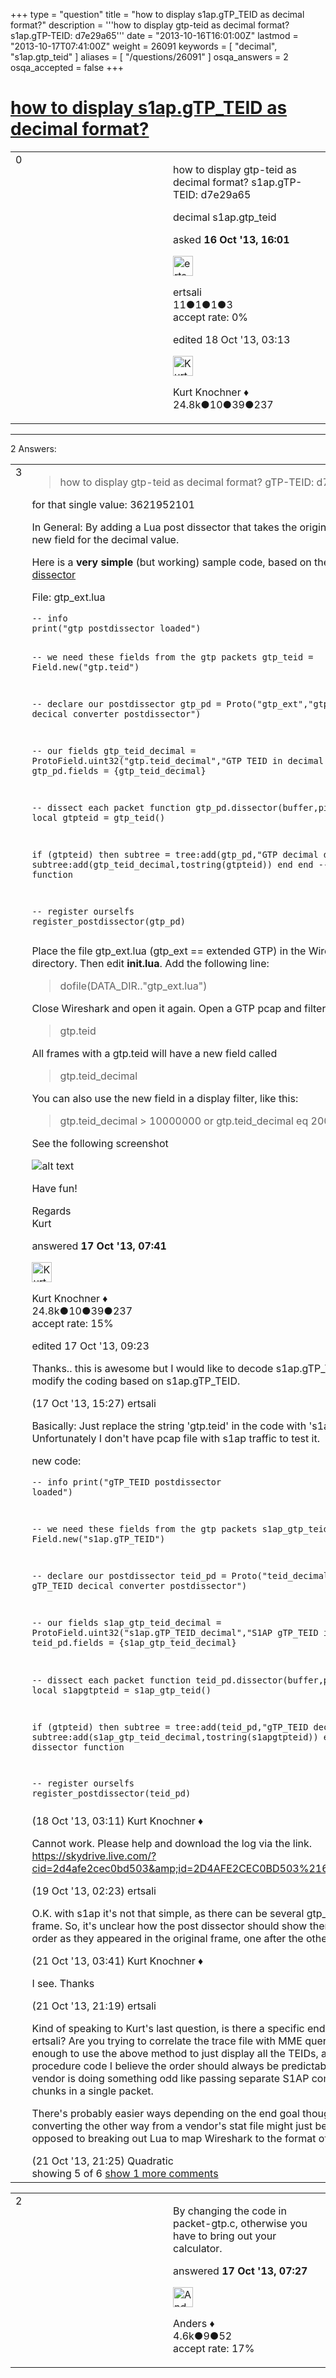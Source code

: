 +++
type = "question"
title = "how to display s1ap.gTP_TEID as decimal format?"
description = '''how to display gtp-teid as decimal format? s1ap.gTP-TEID: d7e29a65'''
date = "2013-10-16T16:01:00Z"
lastmod = "2013-10-17T07:41:00Z"
weight = 26091
keywords = [ "decimal", "s1ap.gtp_teid" ]
aliases = [ "/questions/26091" ]
osqa_answers = 2
osqa_accepted = false
+++

<div class="headNormal">

# [how to display s1ap.gTP\_TEID as decimal format?](/questions/26091/how-to-display-s1apgtp_teid-as-decimal-format)

</div>

<div id="main-body">

<div id="askform">

<table id="question-table" style="width:100%;"><colgroup><col style="width: 50%" /><col style="width: 50%" /></colgroup><tbody><tr class="odd"><td style="width: 30px; vertical-align: top"><div class="vote-buttons"><div id="post-26091-score" class="post-score" title="current number of votes">0</div><div id="favorite-count" class="favorite-count"></div></div></td><td><div id="item-right"><div class="question-body"><p>how to display gtp-teid as decimal format? s1ap.gTP-TEID: d7e29a65</p></div><div id="question-tags" class="tags-container tags">decimal s1ap.gtp_teid</div><div id="question-controls" class="post-controls"></div><div class="post-update-info-container"><div class="post-update-info post-update-info-user"><p>asked <strong>16 Oct '13, 16:01</strong></p><img src="https://secure.gravatar.com/avatar/c3313abf7bef27ecc8a7f656c5fe22da?s=32&amp;d=identicon&amp;r=g" class="gravatar" width="32" height="32" alt="ertsali&#39;s gravatar image" /><p>ertsali<br />
<span class="score" title="11 reputation points">11</span><span title="1 badges"><span class="badge1">●</span><span class="badgecount">1</span></span><span title="1 badges"><span class="silver">●</span><span class="badgecount">1</span></span><span title="3 badges"><span class="bronze">●</span><span class="badgecount">3</span></span><br />
<span class="accept_rate" title="Rate of the user&#39;s accepted answers">accept rate:</span> <span title="ertsali has no accepted answers">0%</span></p></div><div class="post-update-info post-update-info-edited"><p>edited 18 Oct '13, 03:13</p><img src="https://secure.gravatar.com/avatar/23b7bf5b13bc2c98b2e8aa9869ca5d75?s=32&amp;d=identicon&amp;r=g" class="gravatar" width="32" height="32" alt="Kurt%20Knochner&#39;s gravatar image" /><p>Kurt Knochner ♦<br />
<span class="score" title="24767 reputation points"><span>24.8k</span></span><span title="10 badges"><span class="badge1">●</span><span class="badgecount">10</span></span><span title="39 badges"><span class="silver">●</span><span class="badgecount">39</span></span><span title="237 badges"><span class="bronze">●</span><span class="badgecount">237</span></span></p></div></div><div id="comments-container-26091" class="comments-container"></div><div id="comment-tools-26091" class="comment-tools"></div><div class="clear"></div><div id="comment-26091-form-container" class="comment-form-container"></div><div class="clear"></div></div></td></tr></tbody></table>

------------------------------------------------------------------------

<div class="tabBar">

<span id="sort-top"></span>

<div class="headQuestions">

2 Answers:

</div>

</div>

<span id="26133"></span>

<div id="answer-container-26133" class="answer">

<table style="width:100%;"><colgroup><col style="width: 50%" /><col style="width: 50%" /></colgroup><tbody><tr class="odd"><td style="width: 30px; vertical-align: top"><div class="vote-buttons"><div id="post-26133-score" class="post-score" title="current number of votes">3</div></div></td><td><div class="item-right"><div class="answer-body"><blockquote><p>how to display gtp-teid as decimal format? gTP-TEID: d7e29a65</p></blockquote><p>for that single value: 3621952101</p><p>In General: By adding a Lua post dissector that takes the original value and adds a new field for the decimal value.</p><p>Here is a <strong>very simple</strong> (but working) sample code, based on the <a href="http://diablohorn.wordpress.com/2010/12/05/dnscat-traffic-post-dissector/">DnsCat Lua post dissector</a></p><p>File: gtp_ext.lua</p><pre><code>-- info
print(&quot;gtp postdissector loaded&quot;)

-- we need these fields from the gtp packets
gtp_teid = Field.new(&quot;gtp.teid&quot;)

-- declare our postdissector
gtp_pd = Proto(&quot;gtp_ext&quot;,&quot;gtp TEID decical converter postdissector&quot;)

-- our fields
gtp_teid_decimal = ProtoField.uint32(&quot;gtp.teid_decimal&quot;,&quot;GTP TEID in decimal format&quot;)
gtp_pd.fields = {gtp_teid_decimal}

-- dissect each packet
function gtp_pd.dissector(buffer,pinfo,tree)
 local gtpteid  = gtp_teid()

 if (gtpteid) then
    subtree = tree:add(gtp_pd,&quot;GTP decimal data&quot;)
    subtree:add(gtp_teid_decimal,tostring(gtpteid))
 end
end -- end dissector function

-- register ourselfs
register_postdissector(gtp_pd)</code></pre><p>Place the file gtp_ext.lua (gtp_ext == extended GTP) in the Wireshark installation directory. Then edit <strong>init.lua</strong>. Add the following line:</p><blockquote><p>dofile(DATA_DIR.."gtp_ext.lua")</p></blockquote><p>Close Wireshark and open it again. Open a GTP pcap and filter for</p><blockquote><p>gtp.teid</p></blockquote><p>All frames with a gtp.teid will have a new field called</p><blockquote><p>gtp.teid_decimal</p></blockquote><p>You can also use the new field in a display filter, like this:</p><blockquote><p>gtp.teid_decimal &gt; 10000000 or gtp.teid_decimal eq 200000</p></blockquote><p>See the following screenshot</p><p><img src="https://osqa-ask.wireshark.org/upfiles/gtp_ext_screenshot_1.png" alt="alt text" /></p><p>Have fun!</p><p>Regards<br />
Kurt</p></div><div class="answer-controls post-controls"></div><div class="post-update-info-container"><div class="post-update-info post-update-info-user"><p>answered <strong>17 Oct '13, 07:41</strong></p><img src="https://secure.gravatar.com/avatar/23b7bf5b13bc2c98b2e8aa9869ca5d75?s=32&amp;d=identicon&amp;r=g" class="gravatar" width="32" height="32" alt="Kurt%20Knochner&#39;s gravatar image" /><p>Kurt Knochner ♦<br />
<span class="score" title="24767 reputation points"><span>24.8k</span></span><span title="10 badges"><span class="badge1">●</span><span class="badgecount">10</span></span><span title="39 badges"><span class="silver">●</span><span class="badgecount">39</span></span><span title="237 badges"><span class="bronze">●</span><span class="badgecount">237</span></span><br />
<span class="accept_rate" title="Rate of the user&#39;s accepted answers">accept rate:</span> <span title="Kurt Knochner has 344 accepted answers">15%</span> </br></p></img></div><div class="post-update-info post-update-info-edited"><p>edited 17 Oct '13, 09:23</p></div></div><div id="comments-container-26133" class="comments-container"><span id="26149"></span><div id="comment-26149" class="comment"><div id="post-26149-score" class="comment-score"></div><div class="comment-text"><p>Thanks.. this is awesome but I would like to decode s1ap.gTP_TEID. Please help to modify the coding based on s1ap.gTP_TEID.</p></div><div id="comment-26149-info" class="comment-info"><span class="comment-age">(17 Oct '13, 15:27)</span> ertsali</div></div><span id="26160"></span><div id="comment-26160" class="comment"><div id="post-26160-score" class="comment-score"></div><div class="comment-text"><p>Basically: Just replace the string 'gtp.teid' in the code with 's1ap.gTP_TEID'. Unfortunately I don't have pcap file with s1ap traffic to test it.</p><p>new code:</p><pre><code>-- info
print(&quot;gTP_TEID postdissector loaded&quot;)

-- we need these fields from the gtp packets
s1ap_gtp_teid = Field.new(&quot;s1ap.gTP_TEID&quot;)

-- declare our postdissector
teid_pd = Proto(&quot;teid_decimal&quot;,&quot;s1ap gTP_TEID decical converter postdissector&quot;)

-- our fields
s1ap_gtp_teid_decimal = ProtoField.uint32(&quot;s1ap.gTP_TEID_decimal&quot;,&quot;S1AP gTP_TEID in decimal&quot;)
teid_pd.fields = {s1ap_gtp_teid_decimal}

-- dissect each packet
function teid_pd.dissector(buffer,pinfo,tree)
 local s1apgtpteid  = s1ap_gtp_teid()

 if (gtpteid) then
    subtree = tree:add(teid_pd,&quot;gTP_TEID decimal data&quot;)
    subtree:add(s1ap_gtp_teid_decimal,tostring(s1apgtpteid))
 end
end -- end dissector function

-- register ourselfs
register_postdissector(teid_pd)</code></pre></div><div id="comment-26160-info" class="comment-info"><span class="comment-age">(18 Oct '13, 03:11)</span> Kurt Knochner ♦</div></div><span id="26208"></span><div id="comment-26208" class="comment"><div id="post-26208-score" class="comment-score"></div><div class="comment-text"><p>Cannot work. Please help and download the log via the link. <a href="https://skydrive.live.com/?cid=2d4afe2cec0bd503&amp;id=2D4AFE2CEC0BD503%21666&amp;action=Share">https://skydrive.live.com/?cid=2d4afe2cec0bd503&amp;id=2D4AFE2CEC0BD503%21666&amp;action=Share</a></p></div><div id="comment-26208-info" class="comment-info"><span class="comment-age">(19 Oct '13, 02:23)</span> ertsali</div></div><span id="26233"></span><div id="comment-26233" class="comment"><div id="post-26233-score" class="comment-score"></div><div class="comment-text"><p>O.K. with s1ap it's not that simple, as there can be several gtp_TEID fields in one frame. So, it's unclear how the post dissector should show them? Just in the same order as they appeared in the original frame, one after the other?</p></div><div id="comment-26233-info" class="comment-info"><span class="comment-age">(21 Oct '13, 03:41)</span> Kurt Knochner ♦</div></div><span id="26272"></span><div id="comment-26272" class="comment"><div id="post-26272-score" class="comment-score"></div><div class="comment-text"><p>I see. Thanks</p></div><div id="comment-26272-info" class="comment-info"><span class="comment-age">(21 Oct '13, 21:19)</span> ertsali</div></div><span id="26273"></span><div id="comment-26273" class="comment not_top_scorer"><div id="post-26273-score" class="comment-score"></div><div class="comment-text"><p>Kind of speaking to Kurt's last question, is there a specific end goal in mind here ertsali? Are you trying to correlate the trace file with MME queries, for example? Easy enough to use the above method to just display all the TEIDs, and if also bound to a procedure code I believe the order should always be predictable as well, unless the vendor is doing something odd like passing separate S1AP commands as data chunks in a single packet.</p><p>There's probably easier ways depending on the end goal though. For example, converting the other way from a vendor's stat file might just be a one-liner script as opposed to breaking out Lua to map Wireshark to the format of a stat or log file.</p></div><div id="comment-26273-info" class="comment-info"><span class="comment-age">(21 Oct '13, 21:25)</span> Quadratic</div></div></div><div id="comment-tools-26133" class="comment-tools"><span class="comments-showing"> showing 5 of 6 </span> <a href="#" class="show-all-comments-link">show 1 more comments</a></div><div class="clear"></div><div id="comment-26133-form-container" class="comment-form-container"></div><div class="clear"></div></div></td></tr></tbody></table>

</div>

<span id="26131"></span>

<div id="answer-container-26131" class="answer">

<table style="width:100%;"><colgroup><col style="width: 50%" /><col style="width: 50%" /></colgroup><tbody><tr class="odd"><td style="width: 30px; vertical-align: top"><div class="vote-buttons"><div id="post-26131-score" class="post-score" title="current number of votes">2</div></div></td><td><div class="item-right"><div class="answer-body"><p>By changing the code in packet-gtp.c, otherwise you have to bring out your calculator.</p></div><div class="answer-controls post-controls"></div><div class="post-update-info-container"><div class="post-update-info post-update-info-user"><p>answered <strong>17 Oct '13, 07:27</strong></p><img src="https://secure.gravatar.com/avatar/2d3d425a7a829209431fb38d326b53af?s=32&amp;d=identicon&amp;r=g" class="gravatar" width="32" height="32" alt="Anders&#39;s gravatar image" /><p>Anders ♦<br />
<span class="score" title="4578 reputation points"><span>4.6k</span></span><span title="9 badges"><span class="silver">●</span><span class="badgecount">9</span></span><span title="52 badges"><span class="bronze">●</span><span class="badgecount">52</span></span><br />
<span class="accept_rate" title="Rate of the user&#39;s accepted answers">accept rate:</span> <span title="Anders has 56 accepted answers">17%</span></p></div></div><div id="comments-container-26131" class="comments-container"></div><div id="comment-tools-26131" class="comment-tools"></div><div class="clear"></div><div id="comment-26131-form-container" class="comment-form-container"></div><div class="clear"></div></div></td></tr></tbody></table>

</div>

<div class="paginator-container-left">

</div>

</div>

</div>

